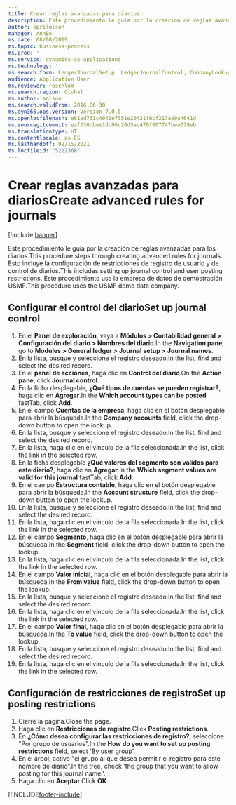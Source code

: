 ```yaml
---
title: Crear reglas avanzadas para diarios
description: Este procedimiento le guía por la creación de reglas avanzadas para los diarios.
author: aprilolson
manager: AnnBe
ms.date: 08/08/2019
ms.topic: business-process
ms.prod: ''
ms.service: dynamics-ax-applications
ms.technology: ''
ms.search.form: LedgerJournalSetup, LedgerJournalControl, CompanyLookup, LedgerJournalPostControl
audience: Application User
ms.reviewer: roschlom
ms.search.region: Global
ms.author: aolson
ms.search.validFrom: 2016-06-30
ms.dyn365.ops.version: Version 7.0.0
ms.openlocfilehash: e61ed731c4040e7351e20421f6cf217ae9a4641d
ms.sourcegitcommit: eaf330dbee1db96c20d5ac479f007747bea079eb
ms.translationtype: HT
ms.contentlocale: es-ES
ms.lasthandoff: 02/15/2021
ms.locfileid: "5222368"
---
```

# <a name="create-advanced-rules-for-journals"></a><span data-ttu-id="8f09e-103">Crear reglas avanzadas para diarios</span><span class="sxs-lookup"><span data-stu-id="8f09e-103">Create advanced rules for journals</span></span>

[!include [banner](../../includes/banner.md)]

<span data-ttu-id="8f09e-104">Este procedimiento le guía por la creación de reglas avanzadas para los diarios.</span><span class="sxs-lookup"><span data-stu-id="8f09e-104">This procedure steps through creating advanced rules for journals.</span></span> <span data-ttu-id="8f09e-105">Esto incluye la configuración de restricciones de registro de usuario y de control de diarios.</span><span class="sxs-lookup"><span data-stu-id="8f09e-105">This includes setting up journal control and user posting restrictions.</span></span> <span data-ttu-id="8f09e-106">Este procedimiento usa la empresa de datos de demostración USMF.</span><span class="sxs-lookup"><span data-stu-id="8f09e-106">This procedure uses the USMF demo data company.</span></span>


## <a name="set-up-journal-control"></a><span data-ttu-id="8f09e-107">Configurar el control del diario</span><span class="sxs-lookup"><span data-stu-id="8f09e-107">Set up journal control</span></span>
1. <span data-ttu-id="8f09e-108">En el **Panel de exploración**, vaya a **Módulos > Contabilidad general > Configuración del diario > Nombres del diario**.</span><span class="sxs-lookup"><span data-stu-id="8f09e-108">In the **Navigation pane**, go to **Modules > General ledger > Journal setup > Journal names**.</span></span>
2. <span data-ttu-id="8f09e-109">En la lista, busque y seleccione el registro deseado.</span><span class="sxs-lookup"><span data-stu-id="8f09e-109">In the list, find and select the desired record.</span></span>
3. <span data-ttu-id="8f09e-110">En el **panel de acciones**, haga clic en **Control del diario**.</span><span class="sxs-lookup"><span data-stu-id="8f09e-110">On the **Action pane**, click **Journal control**.</span></span>
4. <span data-ttu-id="8f09e-111">En la ficha desplegable, **¿Qué tipos de cuentas se pueden registrar?**, haga clic en **Agregar**.</span><span class="sxs-lookup"><span data-stu-id="8f09e-111">In the **Which account types can be posted** fastTab, click **Add**.</span></span>
5. <span data-ttu-id="8f09e-112">En el campo **Cuentas de la empresa**, haga clic en el botón desplegable para abrir la búsqueda.</span><span class="sxs-lookup"><span data-stu-id="8f09e-112">In the **Company accounts** field, click the drop-down button to open the lookup.</span></span>
6. <span data-ttu-id="8f09e-113">En la lista, busque y seleccione el registro deseado.</span><span class="sxs-lookup"><span data-stu-id="8f09e-113">In the list, find and select the desired record.</span></span>
7. <span data-ttu-id="8f09e-114">En la lista, haga clic en el vínculo de la fila seleccionada.</span><span class="sxs-lookup"><span data-stu-id="8f09e-114">In the list, click the link in the selected row.</span></span>
8. <span data-ttu-id="8f09e-115">En la ficha desplegable **¿Qué valores del segmento son válidos para este diario?**, haga clic en **Agregar**.</span><span class="sxs-lookup"><span data-stu-id="8f09e-115">In the **Which segment values are valid for this journal** fastTab, click **Add**.</span></span>
9. <span data-ttu-id="8f09e-116">En el campo **Estructura contable**, haga clic en el botón desplegable para abrir la búsqueda.</span><span class="sxs-lookup"><span data-stu-id="8f09e-116">In the **Account structure** field, click the drop-down button to open the lookup.</span></span>
10. <span data-ttu-id="8f09e-117">En la lista, busque y seleccione el registro deseado.</span><span class="sxs-lookup"><span data-stu-id="8f09e-117">In the list, find and select the desired record.</span></span>
11. <span data-ttu-id="8f09e-118">En la lista, haga clic en el vínculo de la fila seleccionada.</span><span class="sxs-lookup"><span data-stu-id="8f09e-118">In the list, click the link in the selected row.</span></span>
12. <span data-ttu-id="8f09e-119">En el campo **Segmento**, haga clic en el botón desplegable para abrir la búsqueda.</span><span class="sxs-lookup"><span data-stu-id="8f09e-119">In the **Segment** field, click the drop-down button to open the lookup.</span></span>
13. <span data-ttu-id="8f09e-120">En la lista, haga clic en el vínculo de la fila seleccionada.</span><span class="sxs-lookup"><span data-stu-id="8f09e-120">In the list, click the link in the selected row.</span></span>
14. <span data-ttu-id="8f09e-121">En el campo **Valor inicial**, haga clic en el botón desplegable para abrir la búsqueda.</span><span class="sxs-lookup"><span data-stu-id="8f09e-121">In the **From value** field, click the drop-down button to open the lookup.</span></span>
15. <span data-ttu-id="8f09e-122">En la lista, busque y seleccione el registro deseado.</span><span class="sxs-lookup"><span data-stu-id="8f09e-122">In the list, find and select the desired record.</span></span>
16. <span data-ttu-id="8f09e-123">En la lista, haga clic en el vínculo de la fila seleccionada.</span><span class="sxs-lookup"><span data-stu-id="8f09e-123">In the list, click the link in the selected row.</span></span>
17. <span data-ttu-id="8f09e-124">En el campo **Valor final**, haga clic en el botón desplegable para abrir la búsqueda.</span><span class="sxs-lookup"><span data-stu-id="8f09e-124">In the **To value** field, click the drop-down button to open the lookup.</span></span>
18. <span data-ttu-id="8f09e-125">En la lista, busque y seleccione el registro deseado.</span><span class="sxs-lookup"><span data-stu-id="8f09e-125">In the list, find and select the desired record.</span></span>
19. <span data-ttu-id="8f09e-126">En la lista, haga clic en el vínculo de la fila seleccionada.</span><span class="sxs-lookup"><span data-stu-id="8f09e-126">In the list, click the link in the selected row.</span></span>

## <a name="set-up-posting-restrictions"></a><span data-ttu-id="8f09e-127">Configuración de restricciones de registro</span><span class="sxs-lookup"><span data-stu-id="8f09e-127">Set up posting restrictions</span></span>
1. <span data-ttu-id="8f09e-128">Cierre la página.</span><span class="sxs-lookup"><span data-stu-id="8f09e-128">Close the page.</span></span>
2. <span data-ttu-id="8f09e-129">Haga clic en **Restricciones de registro**.</span><span class="sxs-lookup"><span data-stu-id="8f09e-129">Click **Posting restrictions**.</span></span>
3. <span data-ttu-id="8f09e-130">En **¿Cómo desea configurar las restricciones de registro?**, seleccione "Por grupo de usuarios".</span><span class="sxs-lookup"><span data-stu-id="8f09e-130">In the **How do you want to set up posting restrictions** field, select 'By user group'.</span></span>
4. <span data-ttu-id="8f09e-131">En el árbol, active "el grupo al que desea permitir el registro para este nombre de diario”.</span><span class="sxs-lookup"><span data-stu-id="8f09e-131">In the tree, check 'the group that you want to allow posting for this journal name.'.</span></span>
5. <span data-ttu-id="8f09e-132">Haga clic en **Aceptar**.</span><span class="sxs-lookup"><span data-stu-id="8f09e-132">Click **OK**.</span></span>



[!INCLUDE[footer-include](../../../includes/footer-banner.md)]